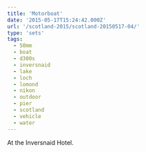 ```yaml
---
title: 'Motorboat'
date: '2015-05-17T15:24:42.000Z'
url: '/scotland-2015/scotland-20150517-04/'
type: 'sets'
tags:
  - 50mm
  - boat
  - d300s
  - inversnaid
  - lake
  - loch
  - lomond
  - nikon
  - outdoor
  - pier
  - scotland
  - vehicle
  - water
---
```


At the Inversnaid Hotel.
